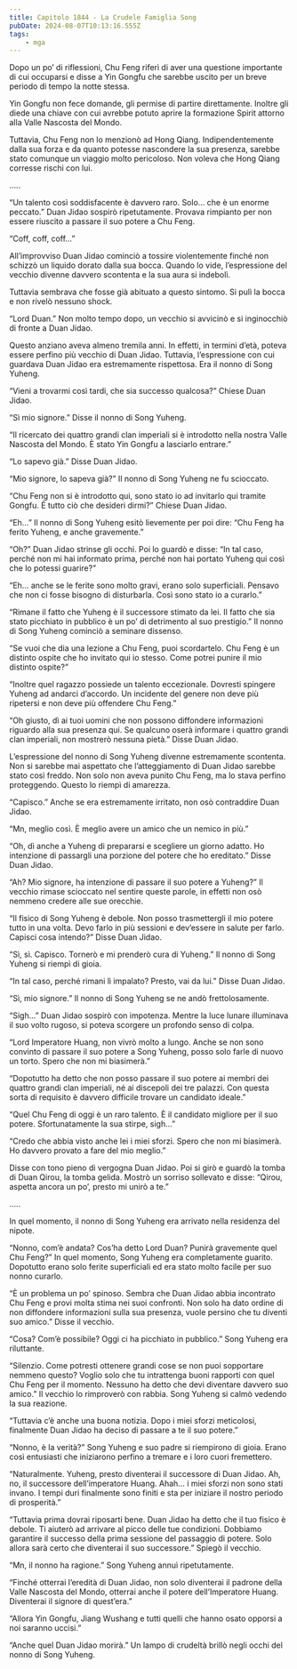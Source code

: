 ```yaml
---
title: Capitolo 1844 - La Crudele Famiglia Song
pubDate: 2024-08-07T10:13:16.555Z
tags:
    - mga
---
```



Dopo un po’ di riflessioni, Chu Feng riferì di aver una questione importante di cui occuparsi e disse a Yin Gongfu che sarebbe uscito per un breve periodo di tempo la notte stessa.


Yin Gongfu non fece domande, gli permise di partire direttamente. Inoltre gli diede una chiave con cui avrebbe potuto aprire la formazione Spirit attorno alla Valle Nascosta del Mondo.


Tuttavia, Chu Feng non lo menzionò ad Hong Qiang. Indipendentemente dalla sua forza e da quanto potesse nascondere la sua presenza, sarebbe stato comunque un viaggio molto pericoloso. Non voleva che Hong Qiang corresse rischi con lui.


…..

“Un talento così soddisfacente è davvero raro. Solo… che è un enorme peccato.” Duan Jidao sospirò ripetutamente. Provava rimpianto per non essere riuscito a passare il suo potere a Chu Feng.


“Coff, coff, coff…”


All’improvviso Duan Jidao cominciò a tossire violentemente finché non schizzò un liquido dorato dalla sua bocca. Quando lo vide, l’espressione del vecchio divenne davvero scontenta e la sua aura si indebolì.


Tuttavia sembrava che fosse già abituato a questo sintomo. Si pulì la bocca e non rivelò nessuno shock.

“Lord Duan.” Non molto tempo dopo, un vecchio si avvicinò e si inginocchiò di fronte a Duan Jidao.


Questo anziano aveva almeno tremila anni. In effetti, in termini d’età, poteva essere perfino più vecchio di Duan Jidao. Tuttavia, l’espressione con cui guardava Duan Jidao era estremamente rispettosa. Era il nonno di Song Yuheng.


“Vieni a trovarmi così tardi, che sia successo qualcosa?” Chiese Duan Jidao.

“Sì mio signore.” Disse il nonno di Song Yuheng.

“Il ricercato dei quattro grandi clan imperiali si è introdotto nella nostra Valle Nascosta del Mondo. È stato Yin Gongfu a lasciarlo entrare.”


“Lo sapevo già.” Disse Duan Jidao.

“Mio signore, lo sapeva già?” Il nonno di Song Yuheng ne fu scioccato.


“Chu Feng non si è introdotto qui, sono stato io ad invitarlo qui tramite Gongfu. È tutto ciò che desideri dirmi?” Chiese Duan Jidao.

“Eh…” Il nonno di Song Yuheng esitò lievemente per poi dire: “Chu Feng ha ferito Yuheng, e anche gravemente.”


“Oh?” Duan Jidao strinse gli occhi. Poi lo guardò e disse: “In tal caso, perché non mi hai informato prima, perché non hai portato Yuheng qui così che lo potessi guarire?”


“Eh… anche se le ferite sono molto gravi, erano solo superficiali. Pensavo che non ci fosse bisogno di disturbarla. Così sono stato io a curarlo.”

“Rimane il fatto che Yuheng è il successore stimato da lei. Il fatto che sia stato picchiato in pubblico è un po’ di detrimento al suo prestigio.” Il nonno di Song Yuheng cominciò a seminare dissenso.


“Se vuoi che dia una lezione a Chu Feng, puoi scordartelo. Chu Feng è un distinto ospite che ho invitato qui io stesso. Come potrei punire il mio distinto ospite?”


“Inoltre quel ragazzo possiede un talento eccezionale. Dovresti spingere Yuheng ad andarci d’accordo. Un incidente del genere non deve più ripetersi e non deve più offendere Chu Feng.”


“Oh giusto, dì ai tuoi uomini che non possono diffondere informazioni riguardo alla sua presenza qui. Se qualcuno oserà informare i quattro grandi clan imperiali, non mostrerò nessuna pietà.” Disse Duan Jidao.


L’espressione del nonno di Song Yuheng divenne estremamente scontenta. Non si sarebbe mai aspettato che l’atteggiamento di Duan Jidao sarebbe stato così freddo. Non solo non aveva punito Chu Feng, ma lo stava perfino proteggendo. Questo lo riempì di amarezza.


“Capisco.” Anche se era estremamente irritato, non osò contraddire Duan Jidao.


“Mn, meglio così. È meglio avere un amico che un nemico in più.”


“Oh, dì anche a Yuheng di prepararsi e scegliere un giorno adatto. Ho intenzione di passargli una porzione del potere che ho ereditato.” Disse Duan Jidao.

“Ah? Mio signore, ha intenzione di passare il suo potere a Yuheng?” Il vecchio rimase scioccato nel sentire queste parole, in effetti non osò nemmeno credere alle sue orecchie.


“Il fisico di Song Yuheng è debole. Non posso trasmettergli il mio potere tutto in una volta. Devo farlo in più sessioni e dev’essere in salute per farlo. Capisci cosa intendo?” Disse Duan Jidao.


“Sì, sì. Capisco. Tornerò e mi prenderò cura di Yuheng.” Il nonno di Song Yuheng si riempì di gioia.


“In tal caso, perché rimani lì impalato? Presto, vai da lui.” Disse Duan Jidao.


“Sì, mio signore.” Il nonno di Song Yuheng se ne andò frettolosamente.


“Sigh…” Duan Jidao sospirò con impotenza. Mentre la luce lunare illuminava il suo volto rugoso, si poteva scorgere un profondo senso di colpa.

“Lord Imperatore Huang, non vivrò molto a lungo. Anche se non sono convinto di passare il suo potere a Song Yuheng, posso solo farle di nuovo un torto. Spero che non mi biasimerà.”


“Dopotutto ha detto che non posso passare il suo potere ai membri dei quattro grandi clan imperiali, né ai discepoli dei tre palazzi. Con questa sorta di requisito è davvero difficile trovare un candidato ideale.”

“Quel Chu Feng di oggi è un raro talento. È il candidato migliore per il suo potere. Sfortunatamente la sua stirpe, sigh…”


“Credo che abbia visto anche lei i miei sforzi. Spero che non mi biasimerà. Ho davvero provato a fare del mio meglio.”

Disse con tono pieno di vergogna Duan Jidao. Poi si girò e guardò la tomba di Duan Qirou, la tomba gelida. Mostrò un sorriso sollevato e disse: “Qirou, aspetta ancora un po’, presto mi unirò a te.”


…..


In quel momento, il nonno di Song Yuheng era arrivato nella residenza del nipote.


“Nonno, com’è andata? Cos’ha detto Lord Duan? Punirà gravemente quel Chu Feng?” In quel momento, Song Yuheng era completamente guarito. Dopotutto erano solo ferite superficiali ed era stato molto facile per suo nonno curarlo.

“È un problema un po’ spinoso. Sembra che Duan Jidao abbia incontrato Chu Feng e provi molta stima nei suoi confronti. Non solo ha dato ordine di non diffondere informazioni sulla sua presenza, vuole persino che tu diventi suo amico.” Disse il vecchio.

“Cosa? Com’è possibile? Oggi ci ha picchiato in pubblico.” Song Yuheng era riluttante.

“Silenzio. Come potresti ottenere grandi cose se non puoi sopportare nemmeno questo? Voglio solo che tu intrattenga buoni rapporti con quel Chu Feng per il momento. Nessuno ha detto che devi diventare davvero suo amico.” Il vecchio lo rimproverò con rabbia. Song Yuheng si calmò vedendo la sua reazione.


“Tuttavia c’è anche una buona notizia. Dopo i miei sforzi meticolosi, finalmente Duan Jidao ha deciso di passare a te il suo potere.”


“Nonno, è la verità?” Song Yuheng e suo padre si riempirono di gioia. Erano così entusiasti che iniziarono perfino a tremare e i loro cuori fremettero.


“Naturalmente. Yuheng, presto diventerai il successore di Duan Jidao. Ah, no, il successore dell’imperatore Huang. Ahah… i miei sforzi non sono stati invano. I tempi duri finalmente sono finiti e sta per iniziare il nostro periodo di prosperità.”

“Tuttavia prima dovrai riposarti bene. Duan Jidao ha detto che il tuo fisico è debole. Ti aiuterò ad arrivare al picco delle tue condizioni. Dobbiamo garantire il successo della prima sessione del passaggio di potere. Solo allora sarà certo che diventerai il suo successore.” Spiegò il vecchio.

“Mn, il nonno ha ragione.” Song Yuheng annuì ripetutamente.

“Finché otterrai l’eredità di Duan Jidao, non solo diventerai il padrone della Valle Nascosta del Mondo, otterrai anche il potere dell’Imperatore Huang. Diventerai il signore di quest’era.”


“Allora Yin Gongfu, Jiang Wushang e tutti quelli che hanno osato opporsi a noi saranno uccisi.”


“Anche quel Duan Jidao morirà.” Un lampo di crudeltà brillò negli occhi del nonno di Song Yuheng.







